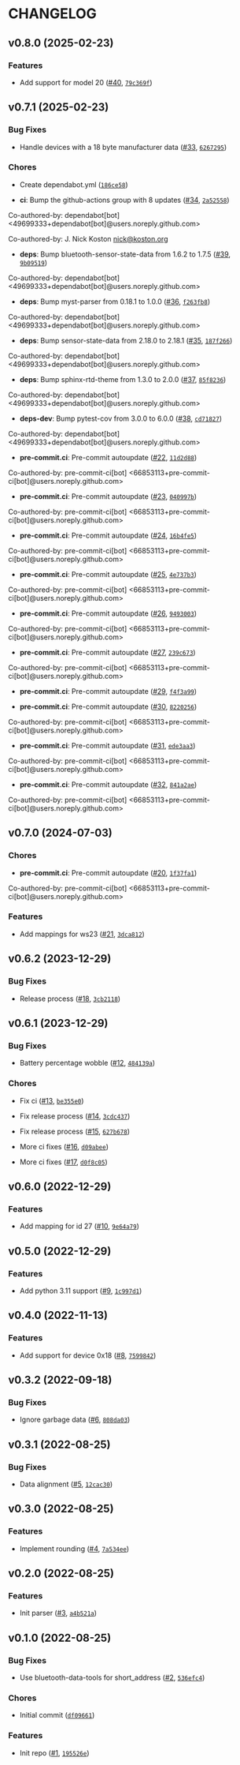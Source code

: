 # CHANGELOG


## v0.8.0 (2025-02-23)

### Features

- Add support for model 20 ([#40](https://github.com/Bluetooth-Devices/thermobeacon-ble/pull/40),
  [`79c369f`](https://github.com/Bluetooth-Devices/thermobeacon-ble/commit/79c369f2c39d42fd17e5df7552f2c756b995b8bf))


## v0.7.1 (2025-02-23)

### Bug Fixes

- Handle devices with a 18 byte manufacturer data
  ([#33](https://github.com/Bluetooth-Devices/thermobeacon-ble/pull/33),
  [`6267295`](https://github.com/Bluetooth-Devices/thermobeacon-ble/commit/6267295dedf26d0ea49a8ec264060375f76045f1))

### Chores

- Create dependabot.yml
  ([`186ce58`](https://github.com/Bluetooth-Devices/thermobeacon-ble/commit/186ce58804a61436285a7fc6d5c42c37a0d34cfd))

- **ci**: Bump the github-actions group with 8 updates
  ([#34](https://github.com/Bluetooth-Devices/thermobeacon-ble/pull/34),
  [`2a52558`](https://github.com/Bluetooth-Devices/thermobeacon-ble/commit/2a5255896d414418c0ee2d916f52ac06beb4e5d2))

Co-authored-by: dependabot[bot] <49699333+dependabot[bot]@users.noreply.github.com>

Co-authored-by: J. Nick Koston <nick@koston.org>

- **deps**: Bump bluetooth-sensor-state-data from 1.6.2 to 1.7.5
  ([#39](https://github.com/Bluetooth-Devices/thermobeacon-ble/pull/39),
  [`9b09519`](https://github.com/Bluetooth-Devices/thermobeacon-ble/commit/9b0951910fd4feb4f904056d052d3edeaf23d132))

Co-authored-by: dependabot[bot] <49699333+dependabot[bot]@users.noreply.github.com>

- **deps**: Bump myst-parser from 0.18.1 to 1.0.0
  ([#36](https://github.com/Bluetooth-Devices/thermobeacon-ble/pull/36),
  [`f263fb8`](https://github.com/Bluetooth-Devices/thermobeacon-ble/commit/f263fb8e540eb9518e31ae698233b06b838b7bb7))

Co-authored-by: dependabot[bot] <49699333+dependabot[bot]@users.noreply.github.com>

- **deps**: Bump sensor-state-data from 2.18.0 to 2.18.1
  ([#35](https://github.com/Bluetooth-Devices/thermobeacon-ble/pull/35),
  [`187f266`](https://github.com/Bluetooth-Devices/thermobeacon-ble/commit/187f2664e8726f28993bde349e8fb6b18fcd7595))

Co-authored-by: dependabot[bot] <49699333+dependabot[bot]@users.noreply.github.com>

- **deps**: Bump sphinx-rtd-theme from 1.3.0 to 2.0.0
  ([#37](https://github.com/Bluetooth-Devices/thermobeacon-ble/pull/37),
  [`85f8236`](https://github.com/Bluetooth-Devices/thermobeacon-ble/commit/85f8236c85cf516dc6bbc5195cb509c78ff519ce))

Co-authored-by: dependabot[bot] <49699333+dependabot[bot]@users.noreply.github.com>

- **deps-dev**: Bump pytest-cov from 3.0.0 to 6.0.0
  ([#38](https://github.com/Bluetooth-Devices/thermobeacon-ble/pull/38),
  [`cd71827`](https://github.com/Bluetooth-Devices/thermobeacon-ble/commit/cd71827119c1bc86e222ecd03f838570489299a3))

Co-authored-by: dependabot[bot] <49699333+dependabot[bot]@users.noreply.github.com>

- **pre-commit.ci**: Pre-commit autoupdate
  ([#22](https://github.com/Bluetooth-Devices/thermobeacon-ble/pull/22),
  [`11d2d88`](https://github.com/Bluetooth-Devices/thermobeacon-ble/commit/11d2d88bf6049664cac7f18e443e9145e9483028))

Co-authored-by: pre-commit-ci[bot] <66853113+pre-commit-ci[bot]@users.noreply.github.com>

- **pre-commit.ci**: Pre-commit autoupdate
  ([#23](https://github.com/Bluetooth-Devices/thermobeacon-ble/pull/23),
  [`040997b`](https://github.com/Bluetooth-Devices/thermobeacon-ble/commit/040997b7fa0971cafca12c3d40e40baabc210aeb))

Co-authored-by: pre-commit-ci[bot] <66853113+pre-commit-ci[bot]@users.noreply.github.com>

- **pre-commit.ci**: Pre-commit autoupdate
  ([#24](https://github.com/Bluetooth-Devices/thermobeacon-ble/pull/24),
  [`16b4fe5`](https://github.com/Bluetooth-Devices/thermobeacon-ble/commit/16b4fe5b74f4879a95db2df5327e07f699baca8d))

Co-authored-by: pre-commit-ci[bot] <66853113+pre-commit-ci[bot]@users.noreply.github.com>

- **pre-commit.ci**: Pre-commit autoupdate
  ([#25](https://github.com/Bluetooth-Devices/thermobeacon-ble/pull/25),
  [`4e737b3`](https://github.com/Bluetooth-Devices/thermobeacon-ble/commit/4e737b3357e14bd93f3fb02187b9a1e345e4f386))

Co-authored-by: pre-commit-ci[bot] <66853113+pre-commit-ci[bot]@users.noreply.github.com>

- **pre-commit.ci**: Pre-commit autoupdate
  ([#26](https://github.com/Bluetooth-Devices/thermobeacon-ble/pull/26),
  [`9493003`](https://github.com/Bluetooth-Devices/thermobeacon-ble/commit/9493003ef3e2e50f051017d7cab1a8645910d6f8))

Co-authored-by: pre-commit-ci[bot] <66853113+pre-commit-ci[bot]@users.noreply.github.com>

- **pre-commit.ci**: Pre-commit autoupdate
  ([#27](https://github.com/Bluetooth-Devices/thermobeacon-ble/pull/27),
  [`239c673`](https://github.com/Bluetooth-Devices/thermobeacon-ble/commit/239c673b2f4c999ed4160a65847bddfdb7aac9f3))

Co-authored-by: pre-commit-ci[bot] <66853113+pre-commit-ci[bot]@users.noreply.github.com>

- **pre-commit.ci**: Pre-commit autoupdate
  ([#29](https://github.com/Bluetooth-Devices/thermobeacon-ble/pull/29),
  [`f4f3a99`](https://github.com/Bluetooth-Devices/thermobeacon-ble/commit/f4f3a99d3037a890695b22f12a13026ab1b0b134))

- **pre-commit.ci**: Pre-commit autoupdate
  ([#30](https://github.com/Bluetooth-Devices/thermobeacon-ble/pull/30),
  [`8220256`](https://github.com/Bluetooth-Devices/thermobeacon-ble/commit/8220256a59d214557720de674938d597a62c15b7))

Co-authored-by: pre-commit-ci[bot] <66853113+pre-commit-ci[bot]@users.noreply.github.com>

- **pre-commit.ci**: Pre-commit autoupdate
  ([#31](https://github.com/Bluetooth-Devices/thermobeacon-ble/pull/31),
  [`ede3aa3`](https://github.com/Bluetooth-Devices/thermobeacon-ble/commit/ede3aa30f98e200d9401be006e4e6d7b7fde87b8))

Co-authored-by: pre-commit-ci[bot] <66853113+pre-commit-ci[bot]@users.noreply.github.com>

- **pre-commit.ci**: Pre-commit autoupdate
  ([#32](https://github.com/Bluetooth-Devices/thermobeacon-ble/pull/32),
  [`841a2ae`](https://github.com/Bluetooth-Devices/thermobeacon-ble/commit/841a2aeb42e181c45eb693264b7095f98d1eb8ae))

Co-authored-by: pre-commit-ci[bot] <66853113+pre-commit-ci[bot]@users.noreply.github.com>


## v0.7.0 (2024-07-03)

### Chores

- **pre-commit.ci**: Pre-commit autoupdate
  ([#20](https://github.com/Bluetooth-Devices/thermobeacon-ble/pull/20),
  [`1f37fa1`](https://github.com/Bluetooth-Devices/thermobeacon-ble/commit/1f37fa1db3e6e42def14e1303e25595de1006f73))

Co-authored-by: pre-commit-ci[bot] <66853113+pre-commit-ci[bot]@users.noreply.github.com>

### Features

- Add mappings for ws23 ([#21](https://github.com/Bluetooth-Devices/thermobeacon-ble/pull/21),
  [`3dca812`](https://github.com/Bluetooth-Devices/thermobeacon-ble/commit/3dca812a7d09e37cff63ac73630f0bf38779ce5e))


## v0.6.2 (2023-12-29)

### Bug Fixes

- Release process ([#18](https://github.com/Bluetooth-Devices/thermobeacon-ble/pull/18),
  [`3cb2118`](https://github.com/Bluetooth-Devices/thermobeacon-ble/commit/3cb21182898235346178b9ff8b3a941aaffd69e0))


## v0.6.1 (2023-12-29)

### Bug Fixes

- Battery percentage wobble ([#12](https://github.com/Bluetooth-Devices/thermobeacon-ble/pull/12),
  [`484139a`](https://github.com/Bluetooth-Devices/thermobeacon-ble/commit/484139a9135a0bf69e7d3a9eb4d18ad77631ed7e))

### Chores

- Fix ci ([#13](https://github.com/Bluetooth-Devices/thermobeacon-ble/pull/13),
  [`be355e0`](https://github.com/Bluetooth-Devices/thermobeacon-ble/commit/be355e002675a91978105f35b2dface739f7b195))

- Fix release process ([#14](https://github.com/Bluetooth-Devices/thermobeacon-ble/pull/14),
  [`3cdc437`](https://github.com/Bluetooth-Devices/thermobeacon-ble/commit/3cdc437d3ceb89a3d1978b01e8a655d742114a38))

- Fix release process ([#15](https://github.com/Bluetooth-Devices/thermobeacon-ble/pull/15),
  [`627b678`](https://github.com/Bluetooth-Devices/thermobeacon-ble/commit/627b67820caf55d83f85977a36df29aa45441277))

- More ci fixes ([#16](https://github.com/Bluetooth-Devices/thermobeacon-ble/pull/16),
  [`d09abee`](https://github.com/Bluetooth-Devices/thermobeacon-ble/commit/d09abeec4beb40f4a4e750a329a9d426d1d9380e))

- More ci fixes ([#17](https://github.com/Bluetooth-Devices/thermobeacon-ble/pull/17),
  [`d0f8c05`](https://github.com/Bluetooth-Devices/thermobeacon-ble/commit/d0f8c0583155ae3fa57c4b8ab338512bd38194f1))


## v0.6.0 (2022-12-29)

### Features

- Add mapping for id 27 ([#10](https://github.com/Bluetooth-Devices/thermobeacon-ble/pull/10),
  [`9e64a79`](https://github.com/Bluetooth-Devices/thermobeacon-ble/commit/9e64a79f733c05ca469791943b0411a1fcec45be))


## v0.5.0 (2022-12-29)

### Features

- Add python 3.11 support ([#9](https://github.com/Bluetooth-Devices/thermobeacon-ble/pull/9),
  [`1c997d1`](https://github.com/Bluetooth-Devices/thermobeacon-ble/commit/1c997d101961aaaadedd6be2a298d0fd3385944e))


## v0.4.0 (2022-11-13)

### Features

- Add support for device 0x18 ([#8](https://github.com/Bluetooth-Devices/thermobeacon-ble/pull/8),
  [`7599842`](https://github.com/Bluetooth-Devices/thermobeacon-ble/commit/7599842522f845a2a39e3ec69bc9d1d7901c9044))


## v0.3.2 (2022-09-18)

### Bug Fixes

- Ignore garbage data ([#6](https://github.com/Bluetooth-Devices/thermobeacon-ble/pull/6),
  [`808da03`](https://github.com/Bluetooth-Devices/thermobeacon-ble/commit/808da0307bf9ec8a10bbe35a3c605f7c3dac0c3a))


## v0.3.1 (2022-08-25)

### Bug Fixes

- Data alignment ([#5](https://github.com/Bluetooth-Devices/thermobeacon-ble/pull/5),
  [`12cac30`](https://github.com/Bluetooth-Devices/thermobeacon-ble/commit/12cac307f7dd58bd2964b2e28d0747e5397ff1ee))


## v0.3.0 (2022-08-25)

### Features

- Implement rounding ([#4](https://github.com/Bluetooth-Devices/thermobeacon-ble/pull/4),
  [`7a534ee`](https://github.com/Bluetooth-Devices/thermobeacon-ble/commit/7a534ee0f5fd930113c5f95e30807dafe87e5e48))


## v0.2.0 (2022-08-25)

### Features

- Init parser ([#3](https://github.com/Bluetooth-Devices/thermobeacon-ble/pull/3),
  [`a4b521a`](https://github.com/Bluetooth-Devices/thermobeacon-ble/commit/a4b521ab737408b1633812a4e0b6015f0ee7ce00))


## v0.1.0 (2022-08-25)

### Bug Fixes

- Use bluetooth-data-tools for short_address
  ([#2](https://github.com/Bluetooth-Devices/thermobeacon-ble/pull/2),
  [`536efc4`](https://github.com/Bluetooth-Devices/thermobeacon-ble/commit/536efc4d114262b5794a4868024817fd194e785c))

### Chores

- Initial commit
  ([`df09661`](https://github.com/Bluetooth-Devices/thermobeacon-ble/commit/df09661efddd9fcacd99e4aa446a6656b468c3a0))

### Features

- Init repo ([#1](https://github.com/Bluetooth-Devices/thermobeacon-ble/pull/1),
  [`195526e`](https://github.com/Bluetooth-Devices/thermobeacon-ble/commit/195526ed5fe312f65194b2f0d48239127da0e808))
